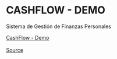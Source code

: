 # CASHFLOW - DEMO

Sistema de Gestión de Finanzas Personales

[CashFlow - Demo](https://favianl.github.io/cashflow-demo/#/home)
\
\
[Source](https://github.com/Favianl/C14-23-m-java-react)
